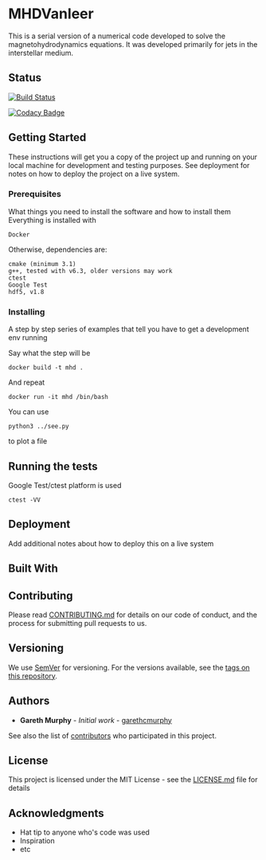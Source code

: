 # MHDVanleer

This is a serial version of a numerical code developed to solve the magnetohydrodynamics equations. It was developed primarily for jets in the interstellar medium. 

## Status

[![Build Status](https://travis-ci.org/garethcmurphy/mhdvanleer.svg?branch=master)](https://travis-ci.org/garethcmurphy/mhdvanleer)

[![Codacy Badge](https://api.codacy.com/project/badge/Grade/9b7d2877bde0435d897f31e8c50497e6)](https://www.codacy.com/app/garethcmurphy/mhdvanleer?utm_source=github.com&amp;utm_medium=referral&amp;utm_content=garethcmurphy/mhdvanleer&amp;utm_campaign=Badge_Grade)


## Getting Started

These instructions will get you a copy of the project up and running on your local machine for development and testing purposes. See deployment for notes on how to deploy the project on a live system.

### Prerequisites

What things you need to install the software and how to install them
Everything is installed with
```
Docker
```

Otherwise, dependencies are:

```
cmake (minimum 3.1)
g++, tested with v6.3, older versions may work
ctest
Google Test
hdf5, v1.8
```

### Installing

A step by step series of examples that tell you have to get a development env running

Say what the step will be

```
docker build -t mhd .
```

And repeat

```
docker run -it mhd /bin/bash 
```

You can use 
```
python3 ../see.py 
```
to plot a file

## Running the tests

Google Test/ctest platform is used

```
ctest -VV
```



## Deployment

Add additional notes about how to deploy this on a live system

## Built With


## Contributing

Please read [CONTRIBUTING.md](https://gist.github.com/PurpleBooth/b24679402957c63ec426) for details on our code of conduct, and the process for submitting pull requests to us.

## Versioning

We use [SemVer](http://semver.org/) for versioning. For the versions available, see the [tags on this repository](https://github.com/your/project/tags). 

## Authors

* **Gareth Murphy** - *Initial work* - [garethcmurphy](https://github.com/garethcmurphy)

See also the list of [contributors](https://github.com/your/project/contributors) who participated in this project.

## License

This project is licensed under the MIT License - see the [LICENSE.md](LICENSE.md) file for details

## Acknowledgments

* Hat tip to anyone who's code was used
* Inspiration
* etc
